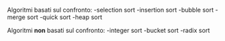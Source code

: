 Algoritmi basati sul confronto:
-selection sort
-insertion sort
-bubble sort
-merge sort
-quick sort
-heap sort

Algoritmi **non** basati sul confronto:
-integer sort
-bucket sort
-radix sort
